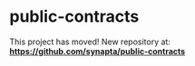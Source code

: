 # public-contracts
This project has moved! New repository at: **https://github.com/synapta/public-contracts**

